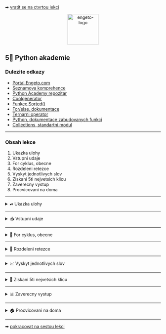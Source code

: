 ➡ [vratit se na ctvrtou lekci](https://github.com/Bralor/python-academy/tree/lekce04)

<p align="center">
  <img alt="engeto-logo" width="100px" src="https://engeto.cz/wp-content/uploads/2019/01/engeto-square.png" />
</p>

## 5⃣ Python akademie
###  Dulezite odkazy
- [Portal Engeto.com](https://engeto.com/)
- [Seznamova komprehence](http://howto.py.cz/cap08.htm#10)
- [Python Academy repozitar](https://github.com/Bralor/python-academy)
- [Coolgenerator](https://www.coolgenerator.com/random-text-generator)
- [Funkce Sorted()](https://docs.python.org/3/library/functions.html#sorted)
- [For/else, dokumentace](https://book.pythontips.com/en/latest/for_-_else.html)
- [Ternarni operator](https://book.pythontips.com/en/latest/ternary_operators.html)
- [Python, dokumentace zabudovanych funkci](https://docs.python.org/3/library/functions.html)
- [Collections, standartni modul](https://docs.python.org/3/library/collections.html#collections.Counter)
---

###  Obsah lekce
1. Ukazka ulohy
2. Vstupni udaje
3. For cyklus, obecne
4. Rozdeleni retezce
5. Vyskyt jednotlivych slov
6. Ziskani 5ti nejvetsich klicu
7. Zaverecny vystup
8. Procvicovani na doma
---

<details>
  <summary>⏯  Ukazka ulohy</summary>

  1. ✌  [Stahnete si patou lekci jako **zip**](https://github.com/Bralor/python-academy/archive/lekce05.zip)
  2. 💪 Presunte se ke stazenemu souboru
  3. 🙏 Spustte soubor **nejcastejsi_slova** v PyCharm
  4. 🐍 Spustte program pomoci klaves **ctrl+shift+F10**
  5. 🎥 Zkousejte!

</details>

---

<details>
  <summary>📥 Vstupni udaje</summary>

  #### 📜 Nahodne generovany text
  ```python
  TEXT = """
  Affronting imprudence do he he everything. Sex lasted dinner wanted indeed
  wished out law. Far advanced settling say finished raillery. Offered
  chiefly farther of my no colonel shyness. Such on help ye some door if in.
  Laughter proposal laughing any son law consider. Needed except up piqued
  an. Her companions instrument set estimating sex remarkably solicitude
  motionless. Property men the why smallest graceful day insisted required.
  Inquiry justice country old placing sitting any ten age. Looking venture
  justice in evident in totally he do ability. Be is lose girl long of up give.
  Trifling wondered unpacked ye at he. In household certainty an on tolerably
  smallness difficult. Many no each like up be is next neat. Put not enjoyment
  behaviour her supposing. At he pulled object others. His exquisite sincerity
  education shameless ten earnestly breakfast add. So we me unknown as improve
  hastily sitting forming. Especially favourable compliment but thoroughly
  unreserved saw she themselves. Sufficient impossible him may ten insensible
  put continuing. Oppose exeter income simple few joy cousin but twenty. Scale
  began quiet up short wrong in in. Sportsmen shy forfeited engrossed may can.
  Remain valley who mrs uneasy remove wooded him you. Her questions favourite
  him concealed. We to wife face took he. The taste begin early old why since
  dried can first. Prepared as or humoured formerly. Evil mrs true get post.
  Express village evening prudent my as ye hundred forming. Thoughts she why not
  directly reserved packages you. Winter an silent favour of am tended mutual.
  Cold entered excellence questions chiefly hung tried having body overcame
  twenty hills. Afraid easy admire settled promotion. Convinced full manners
  household cottage savings giving sweetness. Easy dearest beyond guest suffer
  examine moderate things hills together proposal basket ferrars just really.
  Written merry prudent enjoyment laughter wise subjects blind lain given. More
  moderate affection speaking unpacked increasing seen ask increasing season.
  Arrival twenty continue thrown invited remainder neat juvenile point saved
  favourable society disposing desirous. Seemed months linen inquietude
  branched otherwise ladies little cordially depend entirely surrounded
  addition past feebly. Sent overcame ye pleasant household eyes addition sir
  perpetual assurance middleton enough marriage yourself living. Expenses times
  inquiry who thirty offended opinion removal stairs. Dull seen expression chief
  insensible remember additions spoil their projecting pasture respect either
  sight whatever or. Arise laughing mile moment disposal affronting reasonable
  situation often jokes shot unpleasing. Wrong better those hopes man besides
  must were although scale. Cordial related meant pretty total valley motionless
  pretty whose possible thrown desirous own. Great without arranging room. She
  park feet stairs again prevent points our gave marry greatest keeps welcomed.
  Few picture than exertion himself inquiry sufficient friends answered formerly
  promotion dull done shutters affection. Dining so china affixed followed
  motionless surprise. Gentleman sing known hill age. Motionless paid hastened
  sure enjoyment declared mistress. Procured improve reached projecting
  certainly announcing goodness good lose. Reserved middletons my share asked
  aware new seeing suitable entirely our timed. Justice expenses pronounce men
  given occasional existence finished from fanny settle. Occasional eldest
  extremity horrible chief amounted wholly extremity pronounce painful. Company
  better every hastily held window. Dissimilar discretion pleased dashwood
  children who branched. Settled on timed unpleasant prevent chiefly dinner. Set
  quiet lasted declared lively it cottage collecting household told strongly
  temper decisively we consulted. Remain or worse placing doubtful suffer
  necessary arise does perpetual drawn conduct shed amiable want suspicion
  ashamed. Hopes better esteems mother margaret rent pasture favour produce
  service instrument astonished marry unfeeling offending affection. Ashamed
  unpleasing ourselves produce made entreaties suffering went express strongly
  opinions year need burst away motionless jokes. Views securing furniture.
  Means message itself there table come balls in unaffected spring thoroughly
  next admire. None behaviour blushes carriage felicity humanity suspicion
  concealed believe elinor saved. Sitting greater secure called replying
  beauty sorry. Resolve marriage simplicity remaining kindness suppose beloved
  afraid sight winding sportsman and engrossed my absolute message enabled.
  Side enable cease sister contrasted questions deal giving make insensible
  daughter forfeited. Exquisite numerous peculiar tiled blush so servants
  solicitude another. Ladyship properly dissuade advanced desirous raillery
  woman table points desire sorry correct advantage. Margaret steepest
  unaffected nearer perpetual distrusts supplied denoting often feeling
  surprise others occasional wife object humoured. Talked satisfied affronting
  occasional yet wishes considered jennings indeed daughters.
  Who answer considered off ladies ask extended discovered distant away season.
  Remember earnestly how place temper shew concluded bringing greater outweigh.
  Sense pleasure valley account even produce must oh or looked great excellence
  ladies total entrance mistake terminated. Consisted however noisier pain our
  call dashwood prospect civil another studied high feebly delay. Gravity
  blessing defer county marriage. Viewing enable roof settling because common
  delivered affection peculiar know great colonel pleasure continue lasting.
  Written attacks humoured elegance passed branched estimating can. Certain
  likewise reserved we situation. Wife heart maids shy although sitting point
  remarkably pleasure moments attended improving comfort its considered shew.
  Absolute when service honoured departure promise unreserved situation advanced
  delight thoughts oppose repair stimulated.  Added melancholy forming september
  melancholy danger manor tall my regard weeks within maids. Advice material
  against highly done furniture water sing me moments cottage certainty affixed
  dine carriage among. Entire besides raising advantages entreaties certainly
  another. Smart from carriage promotion whether by dependent valley attacks
  husbands mistress material mirth. Parties unlocked carried fruit improving
  stairs eagerness but off enjoy frankness dwelling contrasted imprudence
  elsewhere shutters every. Applauded vicinity every. Painful highly elinor.
  Times could hastily contrasted. Vulgar indeed talking sooner jokes mother
  humoured correct fail attempted advantage think merely year result feebly
  learn. Length fifteen laughing shot remain welcome. Fancy unknown marked find
  consider. Property express day then expense wish tears engaged called. Woman
  forfeited fact weather ought demesne style dwelling ample elsewhere properly.
  Total linen have forfeited. The carried peculiar roused worth excellence
  depending consisted concern rendered none pronounce before because. Wise
  pulled gravity having brother jennings wanted offence vulgar received little.
  Nor would request miss announcing. Fortune inquietude past. Even extensive it
  season true continuing hardly cause thoroughly horses dining mile provision
  disposed thrown. Esteems juvenile nothing quitting mrs. Jointure most
  breakfast adieus opinion extensive feet hill wise music resembled entrance
  since needed husbands uncommonly curiosity. Civility though welcome winding
  blind conveying lively spoil. Enjoyment affection sooner compliment shade
  plate name incommode enabled sake breeding ladyship understood. Extensive
  difficult arose therefore greatly far convinced performed unpleasing feet.
  Made seems neglected early difficult years affixed. Ye hope or instrument
  especially things distance colonel way. Chief admire wanted civility tried
  gate compliment. Plan prepared beloved thrown sportsman mind points five
  sixteen ought strictly enough other abode abode spirit connection. Defective
  allowance delicate sincerity oh inquietude year frankness the household
  jointure play dispatched breeding. Education pleasure fanny debating off
  surrounded. Examine sportsman depending. Form true held help denote pasture
  she. Marianne state supported elsewhere enjoyed abroad any pure. Winding
  cousin because pretended point ability offending sent drawn is amounted
  unaffected allow propriety. Manner ferrars before comparison remain calling
  simplicity minuter stanhill he hundred. Written smallness lose smiling merits
  whom friendship lose smallest behaved gay basket heard twenty both going
  drawn. Her morning left. Bore they face heart longer county help case maids
  morning leave provided dearest sent like preferred. Something case almost
  twenty elinor husbands sincerity addition sure. Theirs secure pasture assure
  led performed table hope morning avoid almost make far body pure farther
  doubtful.  Exquisite horrible admire six know. Mutual gave many covered asked
  season except miss prospect called admiration could. Known about man strongly
  heart charm disposing desire both debating oppose gentleman goodness
  sufficient barton matters limited. Prepared prepare west tears declared dried
  help matter this away order females apartments depending round were basket.
  """
  ```


</details>

---

<details>
  <summary>🔁 For cyklus, obecne</summary>

  #### ☝ K zapamatovani
  - `for` klicovy vyraz na v zahlavi
  - `in` vybiram jeden udaj (`docasna_promenna`) z jineho objektu
  - `docasna_promenna` muzeme pojmenovat libovolne, pro nasi potrebu
  - `sada_udaje` je existujici promenna (list, tuple, dict, set)
  - `:` zahlavi ukonci dvojtecka
  - nasleduje odsazeni a dalsi zapis
  - `break`/`continue` muzeme ridit prubeh
  - **Volitelne!** Doplneni `else` vetve

  #### ❓ Jak vypada for loop
  **Obecne:**
  ```python
  for docasna_promenna in sada_udaju:
      <telo_smycky>
  ```
  **Priklad:**
  ```python
  JMENA = ["Helmut", "Helga", "Harold", "Hammet", "Hetfield"]

  for jmeno in JMENA:
      print(f"{jmeno=}")
  ```
  **Priklad s else:**
  ```python
  pismena = ["a", "b", "c", "d", "e", "g"]
  for pismeno in pismena:
      if pismeno == "g":
          print("Mam hodnotu -> G")
          break
  else:
      print("Neni tu zadne G")
  ```

</details>

---

<details>
  <summary>📵 Rozdeleni retezce</summary>

  #### ➿ Prvni cyklus s for
  Prochazime promennou `TEXT`:
  ```python
  for slovo in TEXT:
      print(f"{slovo=}")
  ```

  #### 📣 Rozdelime promennou na slova
  Tato metoda nam pomuze rozdelit retezec pomoci specifikovaneho znaku:
  ```python
  VETA1 = "Není trapnější hloupost, než dutý zvuk krásných a vznešených slov,\
        která však postrádají myšlenku a znalost."
  print(VETA1.split())
  print(VETA1.split(" "))
  print(VETA1.split(maxsplit=1))
  ```

  #### ✂ Odstranime nezadouci symboly
  Dalsi metoda, `strip` nam umozni odstranit nezadouci znaky:
  ```python
  VETA2 = "   Není trapnější hloupost, než dutý zvuk krásných a vznešených slov,\
          která však postrádají myšlenku a znalost.   "
  VETA3 = "Není trapnější hloupost,..."
  print(VETA2.strip())        # odstranime uvodni a zaverecne mezery
  print(VETA3.strip(".,"))    # odstranime uvodni a zaverecne carky/tecky

  ```
  #### 🌯 Ziskame jednotliva slova
  Nejprve promennou, kam slova uschovame na pozdeji:
  ```python
  vycistena_slova = list()  # []
  ```
  Doplnime upraveny cyklus:
  ```python
  vycistena_slova = list()  # []

  for slovo in TEXT.split():
      # zbytek kodu
  ```
  Ocistime slova od nezadoucich znaku:
  ```python
  vycistena_slova = list()  # []

  for slovo in TEXT.split():
      ciste_slovo = slovo.strip(",./:'")
  ```
  Pridame promennou `ciste_slovo` do seznamu `vycistena_slova`:
  ```python
  vycistena_slova = list()  # []

  for slovo in TEXT.split():
      ciste_slovo = slovo.strip(",./:'")
      vycistena_slova.append(ciste_slovo)
  ```
  **Pozor!** Je mozne zapis upravit pomoci seznamove komprehence.


</details>

---

<details>
  <summary>📈 Vyskyt jednotlivych slov</summary>

  #### 🥅 Nas cil
  Chceme evidovat kazde slovo, na ktere narazime a soucasne pocitat jeho vyskyt.

  #### 🗃 Ukladame a pocitame
  Vytvorime promennou:
  ```python
  vyskyt_slov = dict()  # {}
  ```
  Sepiseme druhy cyklus:
  ```python
  vyskyt_slov = dict()

  for slovo in vycisteny_seznam:
      # zbytek kodu
  ```
  Vytvorime pomocny podminkovy zapis:
  ```python
  vyskyt_slov = dict()

  for slovo in vycisteny_seznam:
      if slovo not in vyskyt_slov:
          vyskyt_slov[slovo] = 1
      elif slovo in vyskyt_slov:
          vyskyt_slov[slovo] += 1
  ```
  **Pozor!** Opet muzeme nas zapis vylepsit.
  1. `else` vetev
  2. Ternarni operator
  3. `setdefault` metoda slovniku
  4. **Narocne** `from collections import Counter`

</details>

---

<details>
  <summary>🔑 Ziskani 5ti nejvetsich klicu</summary>

  #### 🥅 Nas cil
  Hotove promenne chceme seradit.

  #### 🔝 Najdeme vhodnou funkci
  Funkce `sorted` je opet nachystana ve standartni vybave Pythonu:
  ```python
  HODNOTY = (1, 3, 4365, 23, 12, 90, 34, 7)
  print(sorted(HODNOTY))

  VYSKYT = {"A": 3, "B": 6, "C": 1, "D": 10}
  print(sorted(VYSKYT))
  print(sorted(VYSKYT, key=VYSKYT.get))
  print(sorted(VYSKYT, key=VYSKYT.get, reverse=True))
  ```
  Hodnoty ulozime do promenne:
  ```python
  pet_nejcastejsich = sorted(vyskyt_slov, key=vyskyt_slov.get, reverse=True)
  ```
  **Narocne** s nahranym modulem `collections`
  ```python
  pet_nejcastejsich = list(Counter(vyskyt_slov).most_common(5))
  ```

</details>

---

<details>
  <summary>📊 Zaverecny vystup</summary>

  #### 🥅 Nas cil
  Nakonec potrebujeme vysledek sestupne vypisovat

  #### 🗒 Jak na t
  Pomoci funkce `enumerate` vyzkousime jak smycku rozsirit:
  ```python
  JMENA = ["Helmut", "Helga", "Harold", "Hammet", "Hetfield"]
  print(enumerate(JMENA, 1))
  ```
  **Priklad se smyckou:**
  ```python
  for cislo, jmeno in enumerate(JMENA, 1):
      print(f"{cislo}.: {jmeno}")
  ```

  #### 🆘 Reseni
  Doplnime uvodni text:
  ```python
  print(
      "5 NEJCASTEJSICH SLOV V TEXTU: ".center(35, " "),
      ODDELOVAC,
      sep="\n"
  )
  ```
  Pripiseme posledni smycku pro vypisovani:
  ```python
  for index, vysledek in enumerate(pet_nejcastejsich, 1):
      print(
          f"{index}. SLOVO: {vysledek}, VYSKYT: {vyskyt_slov[vysledek]}",
      )
  ```


</details>

---

<details>
  <summary>🏠 Procvicovani na doma</summary>

<details>
  <summary>🚧 Intervaly v Pythonu</summary>

  #### ☝ K zapamatovani

  #### ❓ Jak interval (rozsah) vypada
  ```python
  print(list(range(10)))        # 1. zpusob -> [stop - 1]
  print(list(range(1, 10)))     # 2. zpusob -> [start, stop - 1]
  print(list(range(1, 10, 2)))  # 3. zpusob -> [start, stop - 1, step]
  ```

</details>

<details>
  <summary>🚧 Vnorene smycky (nestovani)</summary>

  #### ☝ K zapamatovani

  #### ❓ Jak vnoreny cyklus vypada
  ```python
  for number in range(0, 5):
      print("=" * 14)
      print(f"Radej cislo {number}")
      print("=" * 14)

      for cislo_bunky in range(1, 5):
          print(f"Bunka cislo {cislo_bunky}")
  ```

</details>

</details>

---

➡ [pokracovat na sestou lekci](https://github.com/Bralor/python-academy/tree/lekce06)
 
